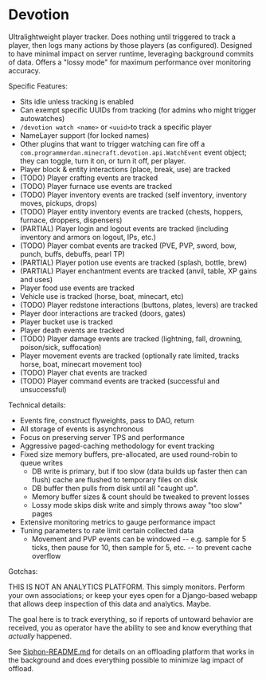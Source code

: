 Devotion
=============

Ultralightweight player tracker. Does nothing until triggered to track a player, then logs many actions by those players (as configured). Designed to have minimal impact on server runtime, leveraging background commits of data. Offers a "lossy mode" for maximum performance over monitoring accuracy.

Specific Features:

* Sits idle unless tracking is enabled
* Can exempt specific UUIDs from tracking (for admins who might trigger autowatches)
* `/devotion watch <name>` or `<uuid>`to track a specific player
* NameLayer support (for locked names)
* Other plugins that want to trigger watching can fire off a `com.programmerdan.minecraft.devotion.api.WatchEvent` event object; they can toggle, turn it on, or turn it off, per player.
* Player block & entity interactions (place, break, use) are tracked
* (TODO) Player crafting events are tracked
* (TODO) Player furnace use events are tracked
* (TODO) Player inventory events are tracked (self inventory, inventory moves, pickups, drops)
* (TODO) Player entity inventory events are tracked (chests, hoppers, furnace, droppers, dispensers)
* (PARTIAL) Player login and logout events are tracked (including inventory and armors on logout, IPs, etc.)
* (TODO) Player combat events are tracked (PVE, PVP, sword, bow, punch, buffs, debuffs, pearl TP)
* (PARTIAL) Player potion use events are tracked (splash, bottle, brew)
* (PARTIAL) Player enchantment events are tracked (anvil, table, XP gains and uses)
* Player food use events are tracked
* Vehicle use is tracked (horse, boat, minecart, etc)
* (TODO) Player redstone interactions (buttons, plates, levers) are tracked
* Player door interactions are tracked (doors, gates)
* Player bucket use is tracked
* Player death events are tracked
* (TODO) Player damage events are tracked (lightning, fall, drowning, poison/sick, suffocation)
* Player movement events are tracked (optionally rate limited, tracks horse, boat, minecart movement too)
* (TODO) Player chat events are tracked
* (TODO) Player command events are tracked (successful and unsuccessful)

Technical details:

* Events fire, construct flyweights, pass to DAO, return
* All storage of events is asynchronous
* Focus on preserving server TPS and performance
* Aggressive paged-caching methodology for event tracking
* Fixed size memory buffers, pre-allocated, are used round-robin to queue writes
   * DB write is primary, but if too slow (data builds up faster then can flush) cache are flushed to temporary files on disk
   * DB buffer then pulls from disk until all "caught up".
   * Memory buffer sizes & count should be tweaked to prevent losses
   * Lossy mode skips disk write and simply throws away "too slow" pages
* Extensive monitoring metrics to gauge performance impact
* Tuning parameters to rate limit certain collected data
   * Movement and PVP events can be windowed -- e.g. sample for 5 ticks, then pause for 10, then sample for 5, etc. -- to prevent cache overflow

Gotchas:

THIS IS NOT AN ANALYTICS PLATFORM. This simply monitors. Perform your own associations; or keep your eyes open for a Django-based webapp that allows deep inspection of this data and analytics. Maybe.

The goal here is to track everything, so if reports of untoward behavior are received, you as operator have the ability to see and know everything that *actually* happened.

See [Siphon-README.md](Siphon-README.md) for details on an offloading platform that works in the background and does everything possible to minimize lag impact of offload.
